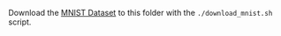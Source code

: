 Download the [MNIST Dataset](http://yann.lecun.com/exdb/mnist/) to this folder with the `./download_mnist.sh` script.